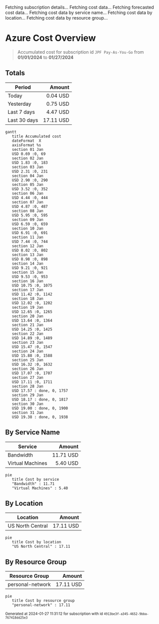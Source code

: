 Fetching subscription details...
Fetching cost data...
Fetching forecasted cost data...
Fetching cost data by service name...
Fetching cost data by location...
Fetching cost data by resource group...
# Azure Cost Overview

> Accumulated cost for subscription id `JPF Pay-As-You-Go` from **01/01/2024** to **01/27/2024**

## Totals

|Period|Amount|
|---|---:|
|Today|0.04 USD|
|Yesterday|0.75 USD|
|Last 7 days|4.47 USD|
|Last 30 days|17.11 USD|

```mermaid
gantt
   title Accumulated cost
   dateFormat  X
   axisFormat %s
   section 01 Jan
   USD 0.69 :0, 69
   section 02 Jan
   USD 1.83 :0, 183
   section 03 Jan
   USD 2.31 :0, 231
   section 04 Jan
   USD 2.90 :0, 290
   section 05 Jan
   USD 3.52 :0, 352
   section 06 Jan
   USD 4.44 :0, 444
   section 07 Jan
   USD 4.87 :0, 487
   section 08 Jan
   USD 5.95 :0, 595
   section 09 Jan
   USD 6.59 :0, 659
   section 10 Jan
   USD 6.91 :0, 691
   section 11 Jan
   USD 7.44 :0, 744
   section 12 Jan
   USD 8.02 :0, 802
   section 13 Jan
   USD 8.98 :0, 898
   section 14 Jan
   USD 9.21 :0, 921
   section 15 Jan
   USD 9.53 :0, 953
   section 16 Jan
   USD 10.75 :0, 1075
   section 17 Jan
   USD 11.42 :0, 1142
   section 18 Jan
   USD 12.02 :0, 1202
   section 19 Jan
   USD 12.65 :0, 1265
   section 20 Jan
   USD 13.64 :0, 1364
   section 21 Jan
   USD 14.25 :0, 1425
   section 22 Jan
   USD 14.89 :0, 1489
   section 23 Jan
   USD 15.47 :0, 1547
   section 24 Jan
   USD 15.88 :0, 1588
   section 25 Jan
   USD 16.32 :0, 1632
   section 26 Jan
   USD 17.07 :0, 1707
   section 27 Jan
   USD 17.11 :0, 1711
   section 28 Jan
   USD 17.57 : done, 0, 1757
   section 29 Jan
   USD 18.17 : done, 0, 1817
   section 30 Jan
   USD 19.00 : done, 0, 1900
   section 31 Jan
   USD 19.38 : done, 0, 1938
```

## By Service Name

|Service|Amount|
|---|---:|
|Bandwidth|11.71 USD|
|Virtual Machines|5.40 USD|

```mermaid
pie
   title Cost by service
   "Bandwidth" : 11.71
   "Virtual Machines" : 5.40
```

## By Location

|Location|Amount|
|---|---:|
|US North Central|17.11 USD|

```mermaid
pie
   title Cost by location
   "US North Central" : 17.11
```

## By Resource Group

|Resource Group|Amount|
|---|---:|
|personal-network|17.11 USD|

```mermaid
pie
   title Cost by resource group
   "personal-network" : 17.11
```

<sup>Generated at 2024-01-27 11:31:12 for subscription with id `4913be3f-a345-4652-9bba-767418dd25e3`</sup>
